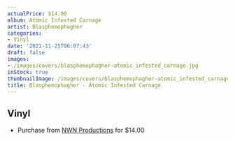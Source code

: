 ```yaml
---
actualPrice: $14.00
album: Atomic Infested Carnage
artist: Blasphemophagher
categories:
- Vinyl
date: '2021-11-25T06:07:43'
draft: false
images:
- /images/covers/blasphemophagher-atomic_infested_carnage.jpg
inStock: true
thumbnailImage: /images/covers/blasphemophagher-atomic_infested_carnage-thumb.jpg
title: Blasphemophagher - Atomic Infested Carnage
---
```


## Vinyl
* Purchase from [NWN Productions](http://shop.nwnprod.com/index.php?route=product/product&path=75&product_id=16127&sort=pd.name&order=ASC) for $14.00
